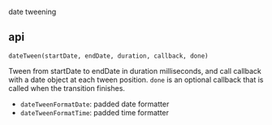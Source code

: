 date tweening

## api

`dateTween(startDate, endDate, duration, callback, done)`

Tween from startDate to endDate in duration milliseconds, and call callback
with a date object at each tween position. `done` is an optional callback
that is called when the transition finishes.

* `dateTweenFormatDate`: padded date formatter
* `dateTweenFormatTime`: padded time formatter
